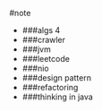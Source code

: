 #note
* ###algs 4
* ###crawler
* ###jvm
* ###leetcode
* ###nio
* ###design pattern
* ###refactoring
* ###thinking in java